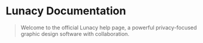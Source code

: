 # Lunacy Documentation

> Welcome to the official Lunacy help page, a powerful privacy-focused graphic design software with collaboration.

